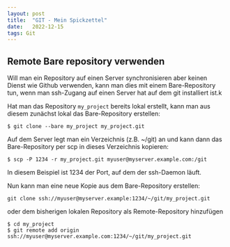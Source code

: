 ```yaml
---
layout: post
title:  "GIT - Mein Spickzettel"
date:   2022-12-15
tags: Git
---
```



## Remote Bare repository verwenden
Will man ein Repository auf einen Server synchronisieren aber keinen Dienst wie Github verwenden, kann man dies mit einem Bare-Repository tun, wenn man ssh-Zugang auf einen Server hat auf dem git installiert ist.k

Hat man das Repository `my_project` bereits lokal erstellt, kann man aus diesem zunächst lokal das Bare-Repository erstellen:

```
$ git clone --bare my_project my_project.git
```

Auf dem Server legt man ein Verzeichnis (z.B. ~/git) an und kann dann das Bare-Repository per scp in dieses Verzeichnis kopieren:

```
$ scp -P 1234 -r my_project.git myuser@myserver.example.com:/git
```

In diesem Beispiel ist 1234 der Port, auf dem der ssh-Daemon läuft.


Nun kann man eine neue Kopie aus dem Bare-Repository erstellen:

```
git clone ssh://myuser@myserver.example:1234/~/git/my_project.git
```

oder dem bisherigen lokalen Repository als Remote-Repository hinzufügen

```
$ cd my_project
$ git remote add origin ssh://myuser@myserver.example.com:1234/~/git/my_project.git
```
